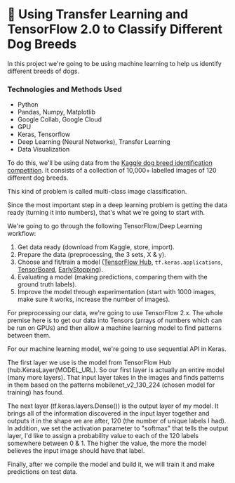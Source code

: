 # 🐶 Using Transfer Learning and TensorFlow 2.0 to Classify Different Dog Breeds

In this project we're going to be using machine learning to help us identify different breeds of dogs.

### Technologies and Methods Used
  * Python
  * Pandas, Numpy, Matplotlib
  * Google Collab, Google Cloud
  * GPU
  * Keras, Tensorflow
  * Deep Learning (Neural Networks), Transfer Learning
  * Data Visualization

To do this, we'll be using data from the [Kaggle dog breed identification competition](https://www.kaggle.com/c/dog-breed-identification/overview). It consists of a collection of 10,000+ labelled images of 120 different dog breeds.

This kind of problem is called multi-class image classification.

Since the most important step in a deep learning problem is getting the data ready (turning it into numbers), that's what we're going to start with.

We're going to go through the following TensorFlow/Deep Learning workflow:
1. Get data ready (download from Kaggle, store, import).
2. Prepare the data (preprocessing, the 3 sets, X & y).
3. Choose and fit/train a model ([TensorFlow Hub](https://www.tensorflow.org/hub), `tf.keras.applications`, [TensorBoard](https://www.tensorflow.org/tensorboard), [EarlyStopping](https://www.tensorflow.org/api_docs/python/tf/keras/callbacks/EarlyStopping)).
4. Evaluating a model (making predictions, comparing them with the ground truth labels).
5. Improve the model through experimentation (start with 1000 images, make sure it works, increase the number of images).

For preprocessing our data, we're going to use TensorFlow 2.x. The whole premise here is to get our data into Tensors (arrays of numbers which can be run on GPUs) and then allow a machine learning model to find patterns between them.

For our machine learning model, we're going to use sequential API in Keras.

The first layer we use is the model from TensorFlow Hub (hub.KerasLayer(MODEL_URL). So our first layer is actually an entire model (many more layers). That input layer takes in the images and finds patterns in them based on the patterns mobilenet_v2_130_224 (chosen model for training) has found.

The next layer (tf.keras.layers.Dense()) is the output layer of my model. It brings all of the information discovered in the input layer together and outputs it in the shape we are after, 120 (the number of unique labels I had). In addition, we set the activation parameter to "softmax" that tells the output layer, I'd like to assign a probability value to each of the 120 labels somewhere between 0 & 1. The higher the value, the more the model believes the input image should have that label. 

Finally, after we compile the model and build it, we will train it and make predictions on test data.
